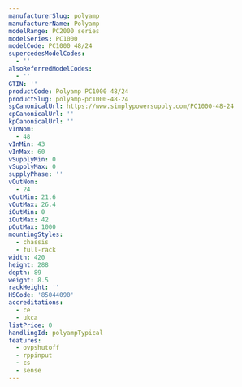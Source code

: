 ```yaml
---
manufacturerSlug: polyamp
manufacturerName: Polyamp
modelRange: PC2000 series
modelSeries: PC1000
modelCode: PC1000 48/24
supercedesModelCodes:
  - ''
alsoReferredModelCodes:
  - ''
GTIN: ''
productCode: Polyamp PC1000 48/24
productSlug: polyamp-pc1000-48-24
spCanonicalUrl: https://www.simplypowersupply.com/PC1000-48-24
cpCanonicalUrl: ''
kpCanonicalUrl: ''
vInNom:
  - 48
vInMin: 43
vInMax: 60
vSupplyMin: 0
vSupplyMax: 0
supplyPhase: ''
vOutNom:
  - 24
vOutMin: 21.6
vOutMax: 26.4
iOutMin: 0
iOutMax: 42
pOutMax: 1000
mountingStyles:
  - chassis
  - full-rack
width: 420
height: 288
depth: 89
weight: 8.5
rackHeight: ''
HSCode: '85044090'
accreditations:
  - ce
  - ukca
listPrice: 0
handlingId: polyampTypical
features:
  - ovpshutoff
  - rppinput
  - cs
  - sense
---
```

